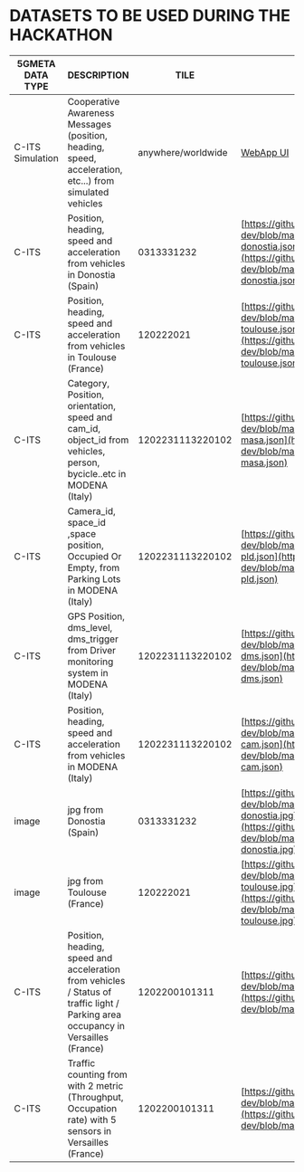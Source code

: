 # DATASETS TO BE USED DURING THE HACKATHON

| 5GMETA DATA TYPE | DESCRIPTION                                                                                                                        | TILE               | SAMPLE                                                                                                                                                                                             | ReadMe |
|------------------|------------------------------------------------------------------------------------------------------------------------------------|--------------------|----------------------------------------------------------------------------------------------------------------------------------------------------------------------------------------------------|--------|
| C-ITS Simulation | Cooperative Awareness Messages (position, heading, speed, acceleration, etc...) from simulated vehicles                            | anywhere/worldwide | [WebApp UI](https://github.com/5gmetadmin/5gmeta-dev/blob/main/datasets/image-sample-links-simulator-ui.jpg)                                                                                       | [README](https://github.com/5gmetadmin/5gmeta-dev/blob/main/docs/datasets-description/unimore-cam-description.md) |
| C-ITS            | Position, heading, speed and acceleration from vehicles  in Donostia (Spain)                                                       | 0313331232         | [https://github.com/5gmetadmin/5gmeta-dev/blob/main/datasets/cits-vicomtech-donostia.json](https://github.com/5gmetadmin/5gmeta-dev/blob/main/datasets/cits-vicomtech-donostia.json)               | [README](https://github.com/5gmetadmin/5gmeta-dev/blob/main/docs/datasets-description/vicomtech_cam_description.md) |
| C-ITS            | Position, heading, speed and acceleration from vehicles  in Toulouse (France)                                                      | 120222021          | [https://github.com/5gmetadmin/5gmeta-dev/blob/main/datasets/cits-vicomtech-toulouse.json](https://github.com/5gmetadmin/5gmeta-dev/blob/main/datasets/cits-vicomtech-toulouse.json)               | [README](https://github.com/5gmetadmin/5gmeta-dev/blob/main/docs/datasets-description/vicomtech_cam_description.md) |
| C-ITS            | Category, Position, orientation, speed and cam_id, object_id from vehicles, person, bycicle..etc  in MODENA (Italy)                | 1202231113220102   | [https://github.com/5gmetadmin/5gmeta-dev/blob/main/datasets/cits-unimore-modena-masa.json](https://github.com/5gmetadmin/5gmeta-dev/blob/main/datasets/cits-unimore-modena-masa.json) | [README](https://github.com/5gmetadmin/5gmeta-dev/blob/main/docs/datasets-description/unimore-masa-description.md) |
| C-ITS            | Camera_id, space_id ,space position, Occupied Or Empty, from Parking Lots in MODENA (Italy)                                        | 1202231113220102   | [https://github.com/5gmetadmin/5gmeta-dev/blob/main/datasets/cits-unimore-modena-pld.json](https://github.com/5gmetadmin/5gmeta-dev/blob/main/datasets/cits-unimore-modena-pld.json)               | [README](https://github.com/5gmetadmin/5gmeta-dev/blob/main/docs/datasets-description/unimore-pld-description.md) |
| C-ITS            | GPS Position, dms_level, dms_trigger from Driver monitoring system in MODENA (Italy)                                        | 1202231113220102   | [https://github.com/5gmetadmin/5gmeta-dev/blob/main/datasets/cits-unimore-modena-dms.json](https://github.com/5gmetadmin/5gmeta-dev/blob/main/datasets/cits-unimore-modena-dms.json)               | [README](https://github.com/5gmetadmin/5gmeta-dev/blob/main/docs/datasets-description/unimore-dms-description.md) |
| C-ITS            | Position, heading, speed and acceleration from vehicles in MODENA (Italy)                                        | 1202231113220102   | [https://github.com/5gmetadmin/5gmeta-dev/blob/main/datasets/cits-unimore-modena-cam.json](https://github.com/5gmetadmin/5gmeta-dev/blob/main/datasets/cits-unimore-modena-cam.json)               | [README](https://github.com/5gmetadmin/5gmeta-dev/blob/main/docs/datasets-description/unimore-cam-description.md) |
| image            | jpg from   Donostia (Spain)                                                                                                        | 0313331232         | [https://github.com/5gmetadmin/5gmeta-dev/blob/main/datasets/image-sample-vicomtech-donostia.jpg](https://github.com/5gmetadmin/5gmeta-dev/blob/main/datasets/image-sample-vicomtech-donostia.jpg) | [README](https://github.com/5gmetadmin/5gmeta-dev/blob/main/docs/datasets-description/vicomtech_jpg_description.md)|
| image            | jpg from   Toulouse (France)                                                                                                       | 120222021          | [https://github.com/5gmetadmin/5gmeta-dev/blob/main/datasets/image-sample-vicomtech-toulouse.jpg](https://github.com/5gmetadmin/5gmeta-dev/blob/main/datasets/image-sample-vicomtech-toulouse.jpg) | [README](https://github.com/5gmetadmin/5gmeta-dev/blob/main/docs/datasets-description/vicomtech_jpg_description.md)|
| C-ITS            | Position, heading, speed and acceleration from vehicles / Status of traffic light / Parking area occupancy  in Versailles (France) | 1202200101311      | [https://github.com/5gmetadmin/5gmeta-dev/blob/main/datasets/cits-versailles_area.json](https://github.com/5gmetadmin/5gmeta-dev/blob/main/datasets/cits-versailles_area.json)                     | [README] |
| C-ITS            | Traffic counting from with 2 metric (Throughput, Occupation rate) with 5 sensors in Versailles (France)                            | 1202200101311      | [https://github.com/5gmetadmin/5gmeta-dev/blob/main/datasets/traffic_sensors_samples.json](https://github.com/5gmetadmin/5gmeta-dev/blob/main/datasets/traffic_sensors_samples.json)               | [README] |
